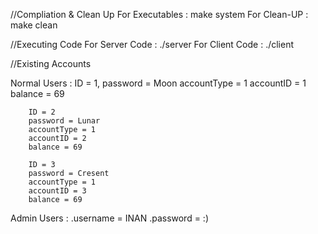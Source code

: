 //Compliation & Clean Up
For Executables : make system
For Clean-UP    : make clean

//Executing Code
For Server Code : ./server
For Client Code : ./client

//Existing Accounts

Normal Users :
        ID = 1,
        password = Moon
        accountType = 1
        accountID = 1
        balance = 69

        ID = 2
        password = Lunar
        accountType = 1
        accountID = 2
        balance = 69

        ID = 3
        password = Cresent
        accountType = 1
        accountID = 3
        balance = 69

Admin Users :
        .username = INAN
        .password = :)

